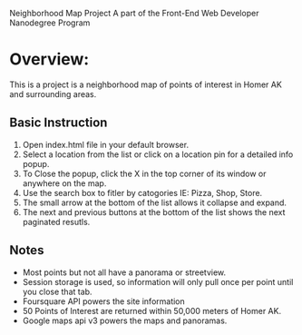 Neighborhood Map Project
A part of the Front-End Web Developer Nanodegree Program

# Overview:

This is a project is a neighborhood map of points of interest in Homer AK and surrounding areas.

## Basic Instruction

1. Open index.html file in your default browser.
2. Select a location from the list or click on a location pin for a detailed info popup.
3. To Close the popup, click the X in the top corner of its window or anywhere on the map.
4. Use the search box to fitler by catogories IE: Pizza, Shop, Store. 
5. The small arrow at the bottom of the list allows it collapse and expand.
6. The next and previous buttons at the bottom of the list shows the next paginated resutls.



## Notes

* Most points but not all have a panorama or streetview.  
* Session storage is used, so information will only pull once per point until you close that tab. 
* Foursquare API powers the site information
* 50 Points of Interest are returned within 50,000 meters of Homer AK.
* Google maps api v3 powers the maps and panoramas.